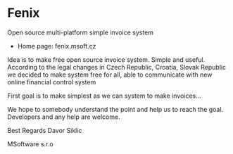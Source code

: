 ﻿# Fenix
Open source multi-platform simple invoice system

- Home page: fenix.msoft.cz

Idea is to make free open source invoice system. Simple and useful. According to the legal changes in Czech Republic, Croatia, Slovak Republic we decided to make system free for all, able to communicate with new online financial control system

First goal is to make simplest as we can system to make invoices...

We hope to somebody understand the point and help us to reach the goal. Developers and any help are welcome. 


Best Regards
Davor Siklic

MSoftware s.r.o





